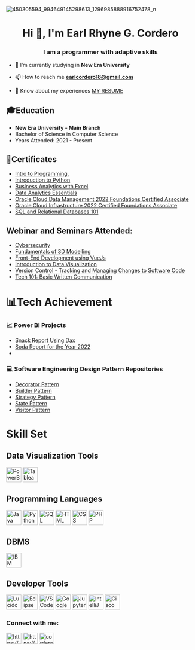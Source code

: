 ![450305594_994649145298613_1296985888916752478_n](https://github.com/CorderoEarl/CorderoEarl/assets/142371953/8aa6309b-a19d-4ebf-9506-18d7994eb1eb)

<h1 align="center">Hi 👋, I'm Earl Rhyne G. Cordero</h1>
<h3 align="center">I am a programmer with adaptive skills</h3>

- 🔭 I’m currently studying in **New Era University**

- 📫 How to reach me **earlcordero18@gmail.com**

- 📄 Know about my experiences [MY RESUME](https://drive.google.com/file/d/1hVIVIxiaJRPoG4RuGvjPQW0UmxB5xyS4/view?usp=sharing)

 ## 🎓Education
  - **New Era University - Main Branch**
  - Bachelor of Science in Computer Science
  - Years Attended: 2021 - Present

## 🏅Certificates
  - [Intro to Programming.](https://www.kaggle.com/learn/certification/earlrhynecordero/intro-to-programming)
  - [Introduction to Python](https://drive.google.com/file/d/194jhicBviciGMOcpCrAAs9igeGxXmT-Z/view?usp=sharing)
  - [Business Analytics with Excel](https://drive.google.com/file/d/1Dh0fHTq7V8G3W9-OKhxvpLUZBXjuYdvk/view?usp=sharing)
  - [Data Analytics Essentials](https://www.credly.com/badges/4f529264-62e0-43bf-9b7c-c0d21a66e07c/print)
  - [Oracle Cloud Data Management 2022 Foundations Certified Associate](https://catalog-education.oracle.com/pls/certview/sharebadge?id=564C9F44F49A5D7225CC9CDEB3D9D759827F489B1C6D478D359BD4197603C07A)
  - [Oracle Cloud Infrastructure 2022 Certified Foundations Associate](https://catalog-education.oracle.com/pls/certview/sharebadge?id=AAA3DF0E92A9EB582B9BEF58ADFD513E88BF2A4A2F4144CAA51990043FB49D75)
  - [SQL and Relational Databases 101](https://courses.cognitiveclass.ai/certificates/71d9de99009044ce8cea939a86bbd8ee)

## Webinar and Seminars Attended:
  - [Cybersecurity](https://drive.google.com/file/d/1n_C8fgtI_XDQ7UPB9KleZZ2RGJX3Inj0/view?usp=sharing)
  - [Fundamentals of 3D Modelling](https://drive.google.com/file/d/1DOMBkt-NEe5rTPjM4tO75PM-G_RyQtRN/view?usp=sharing)
  - [Front-End Development using VueJs](https://drive.google.com/file/d/1LoHoloJ-mcQFnngUIvjhsGgV7e1ap_TG/view?usp=sharing)
  - [Introduction to Data Visualization](https://drive.google.com/file/d/1LoyXeYTpVQy2PmL2fymh42H-Mt_RkiQi/view?usp=sharing)
  - [Version Control - Tracking and Managing Changes to Software Code](https://drive.google.com/file/d/1PAShGaeXrcDJ9hjxzzsRpLV16dnQKVgb/view?usp=sharing)
  - [Tech 101: Basic Written Communication](https://drive.google.com/drive/u/0/folders/18QKzEPmXIcUPYUGuSRDSaMb1h2USru_z)
  

# 📊Tech Achievement
### 📈 Power BI Projects
- [Snack Report Using Dax](https://app.powerbi.com/view?r=eyJrIjoiYWQwZjIwNGQtNWIzZS00YTNjLTk1OTktMTE4NDZiZDhiNGE4IiwidCI6IjVlMmIzOTNjLTVjNjAtNDg4ZS1hMzcxLWRkMWU0MTJhMzBhYyIsImMiOjEwfQ%3D%3D)
- [Soda Report for the Year 2022](https://app.powerbi.com/view?r=eyJrIjoiZTE1YmIyYjEtYTRjOS00NmEzLThkZTEtZjEzZjQ1NDE0NGIwIiwidCI6IjVlMmIzOTNjLTVjNjAtNDg4ZS1hMzcxLWRkMWU0MTJhMzBhYyIsImMiOjEwfQ%3D%3D)
- []()
### 💻 Software Engineering Design Pattern Repositories
- [Decorator Pattern](https://github.com/CorderoEarl/decoratorPattern)
- [Builder Pattern](https://github.com/CorderoEarl/builderPattern)
- [Strategy Pattern](https://github.com/CorderoEarl/strategyPattern)
- [State Pattern](https://github.com/CorderoEarl/statePattern)
- [Visitor Pattern](https://github.com/CorderoEarl/visitorPattern-LAB)


# Skill Set

## Data Visualization Tools
<p align="left"> 
  <a> 
    <img src="https://upload.wikimedia.org/wikipedia/commons/c/cf/New_Power_BI_Logo.svg" alt="PowerBI" width="40" height="40"/> 
  </a> 
  <a> 
    <img src="https://cdn.worldvectorlogo.com/logos/tableau-software.svg" alt="Tableau Public" width="40" height="40"/> 
  </a> 
</p>

## Programming Languages 
<p align="left">
    <a>
        <img src="https://upload.wikimedia.org/wikipedia/en/3/30/Java_programming_language_logo.svg" alt="Java" width="40" height="40"/>
    </a>
    <a>
        <img src="https://upload.wikimedia.org/wikipedia/commons/c/c3/Python-logo-notext.svg" alt="Python" width="40" height="40"/>
    </a>
    <a>
        <img src="https://upload.wikimedia.org/wikipedia/commons/8/87/Sql_data_base_with_logo.png" alt="SQL" width="40" height="40"/>
    </a>
    <a>
        <img src="https://upload.wikimedia.org/wikipedia/commons/6/61/HTML5_logo_and_wordmark.svg" alt="HTML" width="40" height="40"/>
    </a>
    <a>
        <img src="https://upload.wikimedia.org/wikipedia/commons/d/d5/CSS3_logo_and_wordmark.svg" alt="CSS" width="40" height="40"/>
    </a>
    <a>
        <img src="https://upload.wikimedia.org/wikipedia/commons/2/27/PHP-logo.svg" alt="PHP" width="40" height="40"/>
    </a>
</p>

## DBMS
<p align="left">
    <a>
        <img src="https://www.db2tutorial.com/wp-content/uploads/2019/03/db2-tutorial.png" alt="IBM DB2" width="40" height="40"/>
    </a>
</p>

## Developer Tools
<p align="left">
    <a>
        <img src="https://encrypted-tbn0.gstatic.com/images?q=tbn:ANd9GcQL7b9P_feX1yThfg-k6-N0TyGHKMa5a7YusA&s" alt="Lucidchart" width="40" height="40"/>
    </a>
    <a>
        <img src="https://upload.wikimedia.org/wikipedia/commons/d/d0/Eclipse-Luna-Logo.svg" alt="Eclipse" width="40" height="40"/>
    </a>
    <a>
        <img src="https://upload.wikimedia.org/wikipedia/commons/9/9a/Visual_Studio_Code_1.35_icon.svg" alt="VSCode" width="40" height="40"/>
    </a>
    <a>
        <img src="https://upload.wikimedia.org/wikipedia/commons/d/d0/Google_Colaboratory_SVG_Logo.svg" alt="Google Colab" width="40" height="40"/>
    </a>
    <a>
        <img src="https://upload.wikimedia.org/wikipedia/commons/3/38/Jupyter_logo.svg" alt="Jupyter" width="40" height="40"/>
    </a>
    <a>
        <img src="https://seeklogo.com/images/J/jetbrains-intellij-idea-logo-CA1D5DC51F-seeklogo.com.png" alt="IntelliJ" width="40" height="40"/>
    </a>
    <a>
        <img src="https://encrypted-tbn0.gstatic.com/images?q=tbn:ANd9GcQiHKCtV6riNhioyypijbj1hr00GYXo5ws7IQ&s" alt="Cisco Packet Tracer" width="40" height="40"/>
    </a>
</p>


<h3 align="left"><b>Connect with me:</b></h3>
<p align="left">
<a href="https://linkedin.com/in/https://www.linkedin.com/in/earl-rhyne-g-cordero-0257a3236/" target="blank"><img align="center" src="https://raw.githubusercontent.com/rahuldkjain/github-profile-readme-generator/master/src/images/icons/Social/linked-in-alt.svg" alt="https://www.linkedin.com/in/earl-rhyne-g-cordero-0257a3236/" height="30" width="40" /></a>
<a href="https://www.facebook.com/earlrhynec/" target="blank"><img align="center" src="https://raw.githubusercontent.com/rahuldkjain/github-profile-readme-generator/master/src/images/icons/Social/facebook.svg" alt="https://www.facebook.com/earlrhynegranado.cordero?mibextid=avesrc" height="30" width="40" /></a>
<a href="https://instagram.com/corderoearl" target="blank"><img align="center" src="https://raw.githubusercontent.com/rahuldkjain/github-profile-readme-generator/master/src/images/icons/Social/instagram.svg" alt="corderoearl" height="30" width="40" /></a>
</p>

